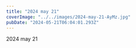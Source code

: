 ```yaml
---
title: "2024 may 21"
coverImage: "../../images/2024-may-21-AyMz.jpg"
pubDate: "2024-05-21T06:04:01.293Z"
---
```


2024 may 21
